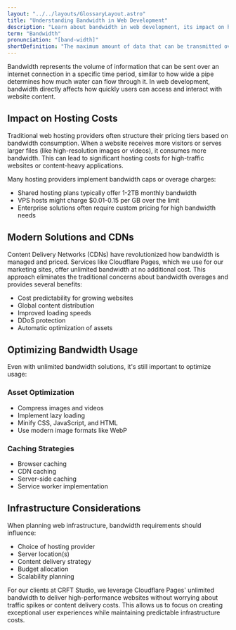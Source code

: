 ```yaml
---
layout: "../../layouts/GlossaryLayout.astro"
title: "Understanding Bandwidth in Web Development"
description: "Learn about bandwidth in web development, its impact on hosting costs, and how modern hosting solutions like Cloudflare Pages offer unlimited bandwidth for efficient website delivery."
term: "Bandwidth"
pronunciation: "[band-width]"
shortDefinition: "The maximum amount of data that can be transmitted over an internet connection in a given time period, typically measured in bits per second."
---
```


Bandwidth represents the volume of information that can be sent over an internet connection in a specific time period, similar to how wide a pipe determines how much water can flow through it. In web development, bandwidth directly affects how quickly users can access and interact with website content.

## Impact on Hosting Costs

Traditional web hosting providers often structure their pricing tiers based on bandwidth consumption. When a website receives more visitors or serves larger files (like high-resolution images or videos), it consumes more bandwidth. This can lead to significant hosting costs for high-traffic websites or content-heavy applications.

Many hosting providers implement bandwidth caps or overage charges:
- Shared hosting plans typically offer 1-2TB monthly bandwidth
- VPS hosts might charge $0.01-0.15 per GB over the limit
- Enterprise solutions often require custom pricing for high bandwidth needs

## Modern Solutions and CDNs

Content Delivery Networks (CDNs) have revolutionized how bandwidth is managed and priced. Services like Cloudflare Pages, which we use for our marketing sites, offer unlimited bandwidth at no additional cost. This approach eliminates the traditional concerns about bandwidth overages and provides several benefits:

- Cost predictability for growing websites
- Global content distribution
- Improved loading speeds
- DDoS protection
- Automatic optimization of assets

## Optimizing Bandwidth Usage

Even with unlimited bandwidth solutions, it's still important to optimize usage:

### Asset Optimization
- Compress images and videos
- Implement lazy loading
- Minify CSS, JavaScript, and HTML
- Use modern image formats like WebP

### Caching Strategies
- Browser caching
- CDN caching
- Server-side caching
- Service worker implementation

## Infrastructure Considerations

When planning web infrastructure, bandwidth requirements should influence:
- Choice of hosting provider
- Server location(s)
- Content delivery strategy
- Budget allocation
- Scalability planning

For our clients at CRFT Studio, we leverage Cloudflare Pages' unlimited bandwidth to deliver high-performance websites without worrying about traffic spikes or content delivery costs. This allows us to focus on creating exceptional user experiences while maintaining predictable infrastructure costs.